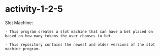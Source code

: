 # activity-1-2-5
Slot Machine:

    - This program creates a slot machine that can have a bet placed on based on how many tokens the user chooses to bet.
    
    - This repository contains the newest and older versions of the slot machine program.
